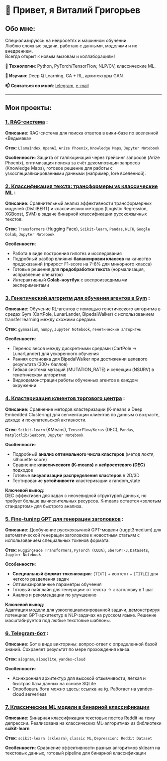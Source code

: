 # 👋 Привет, я Виталий Григорьев

## Обо мне:
Специализируюсь на нейросетях и машинном обучении.  
Люблю сложные задачи, работаю с данными, моделями и их внедрением.  
Всегда открыт к новым вызовам и коллаборациям!  

**🔧 Технологии**: Python, PyTorch/TensorFlow, NLP/CV, классические ML. 

**🧠 Изучаю**: Deep Q Learning, GA + RL, архитектуры GAN 

**📫 Связаться со мной**: [telegram](https://t.me/grigorev21), [e-mail](vitek21sme@gmail.com)

---  


                    
## **Мои проекты:**

### [1. RAG-система](https://github.com/vi21g/RAG_witcher_wiki) :

**Описание**: RAG-система для поиска ответов в вики-базе по вселенной «Ведьмака»

**Стек**: `LlamaIndex`, `OpenAI`, `Arize Phoenix`, `Knowledge Maps`, `Jupyter Notebook`

**Особенности**: Защита от галлюцинаций через трейсинг запросов (Arize Phoenix), оптимизация поиска за счёт декомпозиции запросов (Knowledge Maps), готовое решение для работы с узкоспециализированными данными (например, lore вселенной).


### [2. Классификация текста: трансформеры vs классические ML](https://github.com/vi21g/classic_ml_vs_transformers) :  

**Описание**: Сравнительный анализ эффективности трансформерных моделей (DistilBERT) и классических методов (Logistic Regression, XGBoost, SVM) в задаче бинарной классификации русскоязычных текстов.  

**Стек**:  `Transformers` (Hugging Face), `Scikit-learn`, `Pandas`, `NLTK`, `Google Colab`, `Jupyter Notebook`  

**Особенности**:  
- Работа в виде построения гипотез и исследования
- Подробный разбор влияния **балансировки классов** на качество предсказаний (прирост F1-score на 7-8% для минорного класса)  
- Готовые решения для **предобработки текста** (нормализация, исправление опечаток)  
- Интерактивный **Colab-ноутбук** с воспроизводимыми экспериментами


### [3. Генетический алгоритм для обучения агентов в Gym](https://github.com/vi21g/gym_genetic_algorithm) :

**Описание**: Обучение RL-агентов с помощью генетического алгоритма в средах Gym (CartPole, LunarLander, BipedalWalker) с использованием transfer learning между схожими средами.

**Стек**: `gymnasium`, `numpy`, `Jupyter Notebook`, `генетические алгоритмы`

**Особенности**:
- Перенос весов между дискретными средами (CartPole → LunarLander) для ускоренного обучения
- Ранняя остановка для BipedalWalker при достижении целевого результата (300+ баллов)
- Гибкая система мутаций (MUTATION_RATE) и селекции (NSURV) в генетическом алгоритме
- Видеодемонстрации работы обученных агентов в каждом окружении


### [4. Кластеризация клиентов торгового центра](https://github.com/vi21g/clustering) :  

**Описание**: Сравнение методов кластеризации (K-means и Deep Embedded Clustering) для сегментации клиентов по данным о возрасте, доходе и покупательской активности.  

**Стек**:  `Scikit-learn` (KMeans), `TensorFlow/Keras` (DEC), `Pandas`, `Matplotlib/Seaborn`, `Jupyter Notebook`  

**Особенности**:  
- Подробный **анализ оптимального числа кластеров** (метод локтя, silhouette score)  
- Сравнение **классического (K-means)** и **нейросетевого (DEC)** подходов  
- Готовые **визуализации распределения кластеров** в 2D/3D  
- Тестирование **устойчивости** кластеризации к random_state  

**Ключевой вывод**:  
DEC эффективен для задач с неочевидной структурой данных, но требует больше вычислительных ресурсов. K-means остается «золотым стандартом» для быстрого анализа.


### [5. Fine-tuning GPT для генерации заголовков](https://github.com/vi21g/finetuning-gpt) :  

**Описание**: Дообучение русскоязычной GPT-модели (rugpt3medium) для автоматической генерации заголовков к новостным статьям с использованием специальных токенов формата.  

**Стек**:  `HuggingFace Transformers`, `PyTorch (CUDA)`, `SberGPT-3`, `Datasets`, `Jupyter Notebook`  

**Особенности**:  
- **Специальный формат токенизации**: `[TEXT]` + контент + `[TITLE]` для четкого разделения задач  
- Оптимизированные параметры обучения
- Готовый пайплайн для генерации: от текста → к заголовку в 1 шаг  
- Анализ и рекомендации по улучшению

**Ключевой вывод**:  
Адаптация модели для узкоспециализированной задачи, демонстрируя потенциал GPT-архитектур в NLP-задачах на русском языке. Решение масштабируется под любые текстовые шаблоны.  


### [6. Telegram-бот](https://github.com/vi21g/tgBot) :

**Описание**: Бот в виде викторины: вопрос-ответ с определенной базой знаний. Сохраняет результат по мере прохождения квиза.

**Стек**: `aiogram`, `aiosqlite`, `yandex-cloud`

**Особенности**: 
- Асинхронная архитектур для высокой отзывчивости, лёгкая и быстрая база данных на основе SQLite
- Опробовать бота можно здесь: [ссылка на tg](https://t.me/RabbitHedgehogQuiz_bot). Работает на yandex-cloud serverless



### [7. Классические ML модели в бинарной классификации](https://github.com/vi21g/sklearn-models)

**Описание**: Бинарная классификация текстовых постов Reddit на тему депрессии. Реализована на классических ML-алгоритмах из библиотеки **scikit-learn**

**Стек**: `scikit-learn (sklearn)`, `classic ML`, `Depression: Reddit Dataset`

**Особенности**: Сравнение эффективности разных алгоритмов sklearn на текстовых данных, готовый pipeline для бинарной классификации


